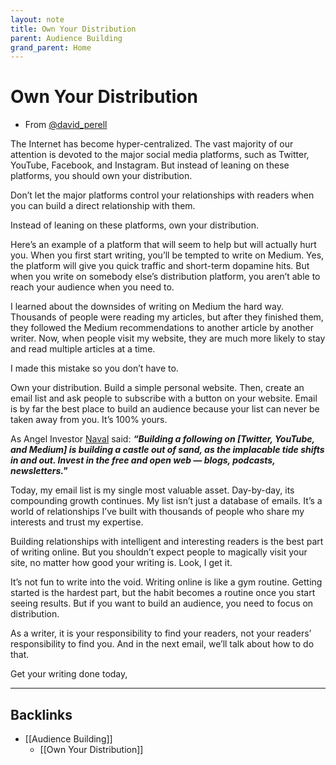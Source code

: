 ```yaml
---
layout: note
title: Own Your Distribution
parent: Audience Building
grand_parent: Home
---
```


# Own Your Distribution

- From [@david_perell](https://twitter.com/david_perell)

The Internet has become hyper-centralized. The vast majority of our attention is devoted to the major social media platforms, such as Twitter, YouTube, Facebook, and Instagram. But instead of leaning on these platforms, you should own your distribution.

Don’t let the major platforms control your relationships with readers when you can build a direct relationship with them.

Instead of leaning on these platforms, own your distribution.

Here’s an example of a platform that will seem to help but will actually hurt you. When you first start writing, you’ll be tempted to write on Medium. Yes, the platform will give you quick traffic and short-term dopamine hits. But when you write on somebody else’s distribution platform, you aren’t able to reach your audience when you need to.

I learned about the downsides of writing on Medium the hard way. Thousands of people were reading my articles, but after they finished them, they followed the Medium recommendations to another article by another writer. Now, when people visit my website, they are much more likely to stay and read multiple articles at a time.

I made this mistake so you don’t have to.

Own your distribution. Build a simple personal website. Then, create an email list and ask people to subscribe with a button on your website. Email is by far the best place to build an audience because your list can never be taken away from you. It’s 100% yours.

As Angel Investor [Naval](https://el2.convertkit-mail.com/c/p9umngk4embquzxl5zsq/7qh7h8hm3n4k3e/aHR0cHM6Ly90d2l0dGVyLmNvbS9uYXZhbD9yZWZfc3JjPXR3c3JjJTVFZ29vZ2xlJTdDdHdjYW1wJTVFc2VycCU3Q3R3Z3IlNUVhdXRob3I=) said:
**_“Building a following on [Twitter, YouTube, and Medium] is building a castle out of sand, as the implacable tide shifts in and out. Invest in the free and open web — blogs, podcasts, newsletters."_**

Today, my email list is my single most valuable asset. Day-by-day, its compounding growth continues. My list isn’t just a database of emails. It’s a world of relationships I’ve built with thousands of people who share my interests and trust my expertise.

Building relationships with intelligent and interesting readers is the best part of writing online. But you shouldn’t expect people to magically visit your site, no matter how good your writing is. Look, I get it.

It’s not fun to write into the void. Writing online is like a gym routine. Getting started is the hardest part, but the habit becomes a routine once you start seeing results. But if you want to build an audience, you need to focus on distribution.

As a writer, it is your responsibility to find your readers, not your readers’ responsibility to find you. And in the next email, we’ll talk about how to do that.

Get your writing done today,

---
## Backlinks
* [[Audience Building]]
	* [[Own Your Distribution]]

